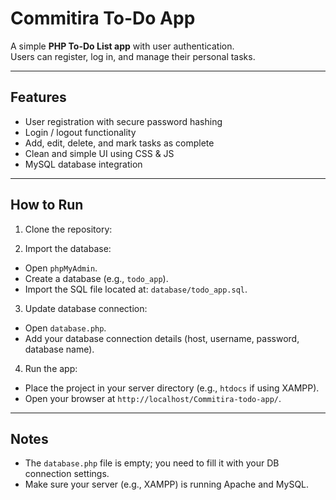 # Commitira To-Do App

A simple **PHP To-Do List app** with user authentication.  
Users can register, log in, and manage their personal tasks.

---

## Features

- User registration with secure password hashing
- Login / logout functionality
- Add, edit, delete, and mark tasks as complete
- Clean and simple UI using CSS & JS
- MySQL database integration

---

## How to Run

1. Clone the repository:

2. Import the database:
- Open `phpMyAdmin`.
- Create a database (e.g., `todo_app`).
- Import the SQL file located at: `database/todo_app.sql`.

3. Update database connection:
- Open `database.php`.
- Add your database connection details (host, username, password, database name).

4. Run the app:
- Place the project in your server directory (e.g., `htdocs` if using XAMPP).
- Open your browser at `http://localhost/Commitira-todo-app/`.

---

## Notes

- The `database.php` file is empty; you need to fill it with your DB connection settings.
- Make sure your server (e.g., XAMPP) is running Apache and MySQL.

